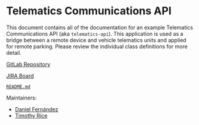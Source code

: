 Telematics Communications API
=============================

This document contains all of the documentation for an example Telematics Communications API (aka `telematics-api`).  This application is used as a bridge between a remote device and vehicle telematics units and applied for remote parking.  Please review the individual class definitions for more detail.

[GitLab Repository](https://about.gitlab.com/)

[JIRA Board](https://www.atlassian.com/software/jira)

[`README.md`](https://github.com/dan-fern/telematics-api/blob/main/README.md)

Maintainers:
* [Daniel Fernández](mailto:d.carlosfernandez@gmail.com)
* [Timothy Rice](mailto:timrice1994@gmail.com)
